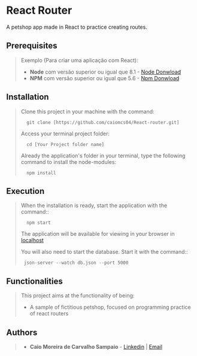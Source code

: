# React Router

A petshop app made in React to practice creating routes.

## Prerequisites

> Exemplo (Para criar uma aplicação com React):
> - **Node** com versão superior ou igual que 8.1 - [Node Donwload](https://nodejs.org/pt-br/download/)
> - **NPM** com versão superior ou igual que 5.6 - [Npm Donwload](https://www.npmjs.com/package/download)

## Installation

> Clone this project in your machine with the command:
> ```
> 	git clone [https://github.com/caiomcs04/React-router.git]
> ```
> Access your terminal project folder:
> ```
> 	cd [Your Project folder name]
> ```
> Already the application's folder in your terminal, type the following command to install the node-modules:
> ```
> 	npm install
> ```

## Execution

>  When the installation is ready, start the application with the command::
> ```
> 	npm start
> ```
> The application will be available for viewing in your browser in [localhost](http://localhost:3000/)
> 
> You will also need to start the database. Start it with the command::
>  ```
>   json-server --watch db.json --port 5000
> ```

## Functionalities

> This project aims at the functionality of being: 
> - A sample of fictitious petshop, focused on programming practice of react routers

## Authors

> - **Caio Moreira de Carvalho Sampaio** - [Linkedin](https://www.linkedin.com/in/caio-sampaio-b02a3669/) | [Email](caio6c@yahoo.com.br)
